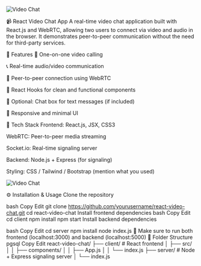 

![Video Chat](https://i.ibb.co/7WZRLD1/122.jpg)

📹 React Video Chat App
A real-time video chat application built with React.js and WebRTC, allowing two users to connect via video and audio in the browser. It demonstrates peer-to-peer communication without the need for third-party services.

🚀 Features
🔁 One-on-one video calling

📞 Real-time audio/video communication

👥 Peer-to-peer connection using WebRTC

🧠 React Hooks for clean and functional components

💬 Optional: Chat box for text messages (if included)

📱 Responsive and minimal UI

🧪 Tech Stack
Frontend: React.js, JSX, CSS3

WebRTC: Peer-to-peer media streaming

Socket.io: Real-time signaling server

Backend: Node.js + Express (for signaling)

Styling: CSS / Tailwind / Bootstrap (mention what you used)

![Video Chat](https://i.ibb.co/7WZRLD1/122.jpg)

⚙️ Installation & Usage
Clone the repository

bash
Copy
Edit
git clone https://github.com/yourusername/react-video-chat.git
cd react-video-chat
Install frontend dependencies
bash
Copy
Edit
cd client
npm install
npm start
Install backend dependencies

bash
Copy
Edit
cd server
npm install
node index.js
📝 Make sure to run both frontend (localhost:3000) and backend (localhost:5000)
📁 Folder Structure
pgsql
Copy
Edit
react-video-chat/
├── client/        # React frontend
│   ├── src/
│   │   ├── components/
│   │   ├── App.js
│   │   └── index.js
├── server/        # Node + Express signaling server
│   └── index.js
